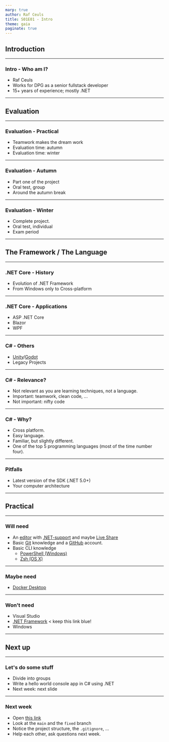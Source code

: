 ```yaml
---
marp: true
author: Raf Ceuls
title: S01E01 - Intro
theme: gaia
paginate: true
---
```


## Introduction

---

### Intro - Who am I?

* Raf Ceuls
* Works for DPG as a senior fullstack developer
* 15+ years of experience; mostly .NET

---

## Evaluation

---

### Evaluation - Practical

* Teamwork makes the dream work
* Evaluation time: autumn
* Evaluation time: winter

---

### Evaluation - Autumn

* Part one of the project
* Oral test, group
* Around the autumn break

---

### Evaluation - Winter

* Complete project.
* Oral test, individual
* Exam period

---

## The Framework / The Language

---

### .NET Core - History

* Evolution of .NET Framework
* From Windows only to Cross-platform

---

### .NET Core - Applications

* ASP .NET Core
* Blazor
* WPF

---

### C# - Others

* [Unity](https://en.wikipedia.org/wiki/List_of_Unity_games)/[Godot](https://en.wikipedia.org/wiki/Godot_(game_engine)#Notable_games_made_with_Godot)
* Legacy Projects

---

### C# - Relevance?

* Not relevant as you are learning techniques, not a language.
* Important: teamwork, clean code, ...
* Not important: nifty code

---

### C# - Why?

* Cross platform.
* Easy language.
* Familiar, but slightly different.
* One of the top 5 programming languages (most of the time number four).

---

### Pitfalls

* Latest version of the SDK (.NET 5.0+)
* Your computer architecture

---

## Practical

---

### Will need

* An [editor](https://code.visualstudio.com/) with [.NET-support](https://code.visualstudio.com/docs/languages/dotnet) and maybe [Live Share](https://visualstudio.microsoft.com/services/live-share/)
* Basic [Git](https://git-scm.com/docs/user-manual) knowledge and a [GitHub](https://github.com/) account.
* Basic CLI knowledge
  * [PowerShell (Windows)](https://programminghistorian.org/en/lessons/intro-to-powershell)
  * [Zsh (OS X)](https://www.pluralsight.com/guides/beginner-linux-navigation-manual)

---

### Maybe need

* [Docker Desktop](https://www.docker.com/products/docker-desktop)

---

### Won't need

* Visual Studio
* [.NET Framework](https://dotnet.microsoft.com/download/dotnet-framework) < keep this link blue!
* Windows

---

## Next up

---

### Let's do some stuff

* Divide into groups
* Write a hello world console app in C# using .NET
* Next week: next slide

---

### Next week

* Open [this link](https://github.com/rceuls/imd-arch-calculator)
* Look at the `main` and the `fixed` branch
* Notice the project structure, the `.gitignore`, ...
* Help each other, ask questions next week.
